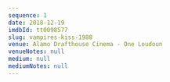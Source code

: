 ```yaml
---
sequence: 1
date: 2018-12-19
imdbId: tt0098577
slug: vampires-kiss-1988
venue: Alamo Drafthouse Cinema - One Loudoun
venueNotes: null
medium: null
mediumNotes: null
---
```



